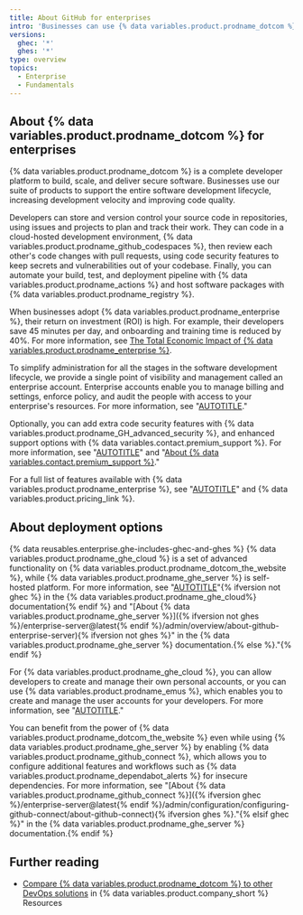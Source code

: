 ```yaml
---
title: About GitHub for enterprises
intro: 'Businesses can use {% data variables.product.prodname_dotcom %}''s enterprise products to improve their entire software development lifecycle.'
versions:
  ghec: '*'
  ghes: '*'
type: overview
topics:
  - Enterprise
  - Fundamentals
---
```


## About {% data variables.product.prodname_dotcom %} for enterprises

{% data variables.product.prodname_dotcom %} is a complete developer platform to build, scale, and deliver secure software. Businesses use our suite of products to support the entire software development lifecycle, increasing development velocity and improving code quality.

Developers can store and version control your source code in repositories, using issues and projects to plan and track their work. They can code in a cloud-hosted development environment, {% data variables.product.prodname_github_codespaces %}, then review each other's code changes with pull requests, using code security features to keep secrets and vulnerabilities out of your codebase. Finally, you can automate your build, test, and deployment pipeline with {% data variables.product.prodname_actions %} and host software packages with {% data variables.product.prodname_registry %}.

When businesses adopt {% data variables.product.prodname_enterprise %}, their return on investment (ROI) is high. For example, their developers save 45 minutes per day, and onboarding and training time is reduced by 40%. For more information, see [The Total Economic Impact of {% data variables.product.prodname_enterprise %}](https://resources.github.com/forrester/).

To simplify administration for all the stages in the software development lifecycle, we provide a single point of visibility and management called an enterprise account. Enterprise accounts enable you to manage billing and settings, enforce policy, and audit the people with access to your enterprise's resources. For more information, see "[AUTOTITLE](/admin/overview/about-enterprise-accounts)."

Optionally, you can add extra code security features with {% data variables.product.prodname_GH_advanced_security %}, and enhanced support options with {% data variables.contact.premium_support %}. For more information, see "[AUTOTITLE](/get-started/learning-about-github/about-github-advanced-security)" and "[About {% data variables.contact.premium_support %}](/support/learning-about-github-support/about-github-premium-support)."

For a full list of features available with {% data variables.product.prodname_enterprise %}, see "[AUTOTITLE](/get-started/learning-about-github/githubs-products)" and {% data variables.product.pricing_link %}.

## About deployment options

{% data reusables.enterprise.ghe-includes-ghec-and-ghes %} {% data variables.product.prodname_ghe_cloud %} is a set of advanced functionality on {% data variables.product.prodname_dotcom_the_website %}, while {% data variables.product.prodname_ghe_server %} is self-hosted platform. For more information, see "[AUTOTITLE](/enterprise-cloud@latest/admin/overview/about-github-enterprise-cloud)"{% ifversion not ghec %} in the {% data variables.product.prodname_ghe_cloud%} documentation{% endif %} and "[About {% data variables.product.prodname_ghe_server %}]({% ifversion not ghes %}/enterprise-server@latest{% endif %}/admin/overview/about-github-enterprise-server){% ifversion not ghes %}" in the {% data variables.product.prodname_ghe_server %} documentation.{% else %}."{% endif %}

For {% data variables.product.prodname_ghe_cloud %}, you can allow developers to create and manage their own personal accounts, or you can use {% data variables.product.prodname_emus %}, which enables you to create and manage the user accounts for your developers. For more information, see "[AUTOTITLE](/admin/identity-and-access-management/managing-iam-for-your-enterprise/about-authentication-for-your-enterprise)."

You can benefit from the power of {% data variables.product.prodname_dotcom_the_website %} even while using {% data variables.product.prodname_ghe_server %} by enabling {% data variables.product.prodname_github_connect %}, which allows you to configure additional features and workflows such as {% data variables.product.prodname_dependabot_alerts %} for insecure dependencies. For more information, see "[About {% data variables.product.prodname_github_connect %}]({% ifversion ghec %}/enterprise-server@latest{% endif %}/admin/configuration/configuring-github-connect/about-github-connect){% ifversion ghes %}."{% elsif ghec %}" in the {% data variables.product.prodname_ghe_server %} documentation.{% endif %}

## Further reading

- [Compare {% data variables.product.prodname_dotcom %} to other DevOps solutions](https://resources.github.com/devops/tools/compare/) in {% data variables.product.company_short %} Resources
